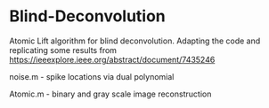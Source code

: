 # Blind-Deconvolution

Atomic Lift algorithm for blind deconvolution.
Adapting the code and replicating some results from https://ieeexplore.ieee.org/abstract/document/7435246

noise.m - spike locations via dual polynomial

Atomic.m - binary and gray scale image reconstruction
